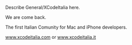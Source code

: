 Describe General/XCodeItalia here.

We are come back.

The first Italian Comunity for Mac and iPhone developers.

www.xcodeitalia.com or www.xcodeitalia.it